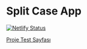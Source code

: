 # Split Case App

[![Netlify Status](https://api.netlify.com/api/v1/badges/70e1bf9b-3c0f-40b8-ac25-3949ea69ae4a/deploy-status)](https://app.netlify.com/sites/split-case-app/deploys)

[Proje Test Sayfası](https://split-case-app.netlify.app/)
